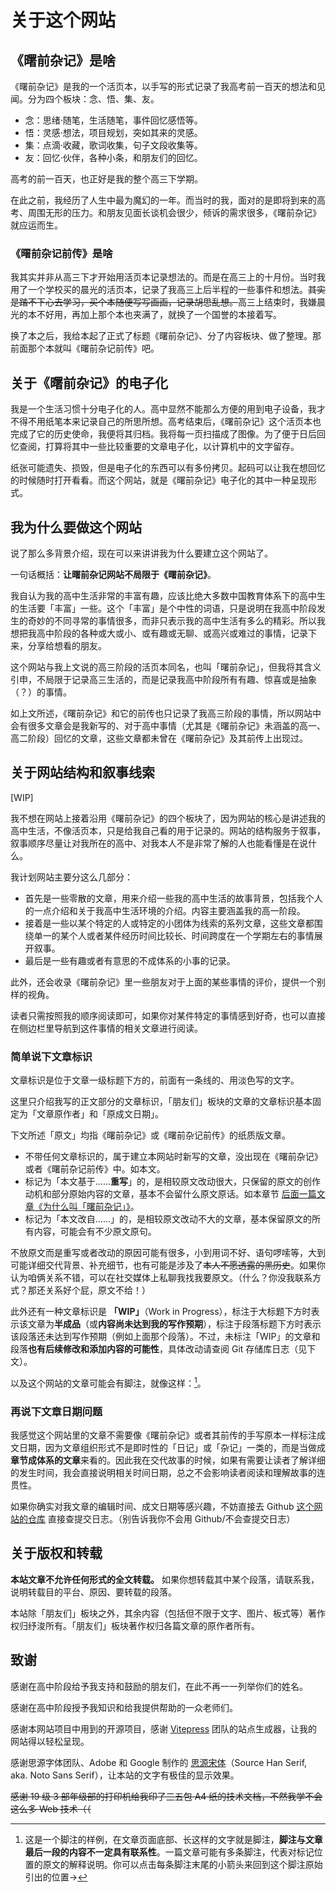 # 关于这个网站

## 《曙前杂记》是啥

《曙前杂记》是我的一个活页本，以手写的形式记录了我高考前一百天的想法和见闻。分为四个板块：念、悟、集、友。

- 念：思绪·随笔，生活随笔，事件回忆感悟等。
- 悟：灵感·想法，项目规划，突如其来的灵感。
- 集：点滴·收藏，歌词收集，句子文段收集等。
- 友：回忆·伙伴，各种小条，和朋友们的回忆。

高考的前一百天，也正好是我的整个高三下学期。

在此之前，我经历了人生中最为魔幻的一年。而当时的我，面对的是即将到来的高考、周围无形的压力。和朋友见面长谈机会很少，倾诉的需求很多，《曙前杂记》就应运而生。

### 《曙前杂记前传》是啥

我其实并非从高三下才开始用活页本记录想法的。而是在高三上的十月份。当时我用了一个学校买的晨光的活页本，记录了我高三上后半程的一些事件和想法。<s>其实是踏不下心去学习，买个本随便写写画画，记录胡思乱想。</s>高三上结束时，我嫌晨光的本不好用，再加上那个本也夹满了，就换了一个国誉的本接着写。

换了本之后，我给本起了正式了标题《曙前杂记》、分了内容板块、做了整理。那前面那个本就叫《曙前杂记前传》吧。

## 关于《曙前杂记》的电子化

我是一个生活习惯十分电子化的人。高中显然不能那么方便的用到电子设备，我才不得不用纸笔本来记录自己的所思所想。高考结束后，《曙前杂记》这个活页本也完成了它的历史使命，我便将其归档。我将每一页扫描成了图像。为了便于日后回忆查阅，打算将其中一些比较重要的文章电子化，以计算机中的文字留存。

纸张可能遗失、损毁，但是电子化的东西可以有多份拷贝。起码可以让我在想回忆的时候随时打开看看。而这个网站，就是《曙前杂记》电子化的其中一种呈现形式。

## 我为什么要做这个网站

说了那么多背景介绍，现在可以来讲讲我为什么要建立这个网站了。

一句话概括：**让曙前杂记网站不局限于《曙前杂记》**。

我自认为我的高中生活非常的丰富有趣，应该比绝大多数中国教育体系下的高中生的生活要「丰富」一些。这个「丰富」是个中性的词语，只是说明在我高中阶段发生的奇妙的不同寻常的事情很多，而非只表示我的高中生活有多么的精彩。所以我想把我高中阶段的各种或大或小、或有趣或无聊、或高兴或难过的事情，记录下来，分享给想看的朋友。

这个网站与我上文说的高三阶段的活页本同名，也叫「曙前杂记」，但我将其含义引申，不局限于记录高三生活的，而是记录我高中阶段所有有趣、惊喜或是抽象（？）的事情。

如上文所述，《曙前杂记》和它的前传也只记录了我高三阶段的事情，所以网站中会有很多文章会是我新写的、对于高中事情（尤其是《曙前杂记》未涵盖的高一、高二阶段）回忆的文章，这些文章都未曾在《曙前杂记》及其前传上出现过。

## 关于网站结构和叙事线索

[WIP]

我不想在网站上接着沿用《曙前杂记》的四个板块了，因为网站的核心是讲述我的高中生活，不像活页本，只是给我自己看的用于记录的。网站的结构服务于叙事，叙事顺序尽量让对我所在的高中、对我本人不是非常了解的人也能看懂是在说什么。

我计划网站主要分这么几部分：

- 首先是一些零散的文章，用来介绍一些我的高中生活的故事背景，包括我个人的一点介绍和关于我高中生活环境的介绍。内容主要涵盖我的高一阶段。
- 接着是一些以某个特定的人或特定的小团体为线索的系列文章，这些文章都围绕单一的某个人或者某件经历时间比较长、时间跨度在一个学期左右的事情展开叙事。
- 最后是一些有趣或者有意思的不成体系的小事的记录。

此外，还会收录《曙前杂记》里一些朋友对于上面的某些事情的评价，提供一个别样的视角。

读者只需按照我的顺序阅读即可，如果你对某件特定的事情感到好奇，也可以直接在侧边栏里导航到这件事情的相关文章进行阅读。

### 简单说下文章标识

文章标识是位于文章一级标题下方的，前面有一条线的、用淡色写的文字。

这里只介绍我写的正文部分的文章标识，「朋友们」板块的文章的文章标识基本固定为「文章原作者」和「原成文日期」。

下文所述「原文」均指《曙前杂记》或《曙前杂记前传》的纸质版文章。

- 不带任何文章标识的，属于建立本网站时新写的文章，没出现在《曙前杂记》或者《曙前杂记前传》中。如本文。
- 标记为「本文基于……**重写**」的，是相较原文改动很大，只保留的原文的创作动机和部分原始内容的文章，基本不会留什么原文原话。如本章节 [后面一篇文章《为什么叫「曙前杂记」》](/preface/02-why-this-name.html)。
- 标记为「本文改自……」的，是相较原文改动不大的文章，基本保留原文的所有内容，可能会有不少原文原句。

不放原文而是重写或者改动的原因可能有很多，小到用词不好、语句啰嗦等，大到可能详细交代背景、补充细节，也有可能是涉及了<s>本人不愿透露的黑历史</s>。如果你认为咱俩关系不错，可以在社交媒体上私聊我找我要原文。（什么？你没我联系方式？那还关系好个屁，原文不给！）

此外还有一种文章标识是 **「WIP」**（Work in Progress），标注于大标题下方时表示该文章为**半成品**（或**内容尚未达到我的写作预期**），标注于段落标题下方时表示该段落还未达到写作预期（例如上面那个段落）。不过，未标注「WIP」的文章和段落**也有后续修改和添加内容的可能性**，具体改动请查阅 Git 存储库日志（见下文）。

以及这个网站的文章可能会有脚注，就像这样：[^1]。

### 再说下文章日期问题

我感觉这个网站里的文章不需要像《曙前杂记》或者其前传的手写原本一样标注成文日期，因为文章组织形式不是即时性的「日记」或「杂记」一类的，而是当做成**章节成体系的文章**来看的。因此我在交代故事的时候，如果有需要让读者了解详细的发生时间，我会直接说明相关时间日期，总之不会影响读者阅读和理解故事的连贯性。

如果你确实对我文章的编辑时间、成文日期等感兴趣，不妨直接去 Github [这个网站的仓库](https://github.com/ShuJun-Junical/journal-before-dawn.life) 直接查提交日志。（别告诉我你不会用 Github/不会查提交日志）

## 关于版权和转载

**本站文章不允许任何形式的全文转载。** 如果你想转载其中某个段落，请联系我，说明转载目的平台、原因、要转载的段落。

本站除「朋友们」板块之外，其余内容（包括但不限于文字、图片、板式等）著作权归纾浚所有。「朋友们」板块著作权归各篇文章的原作者所有。

## 致谢

感谢在高中阶段给予我支持和鼓励的朋友们，在此不再一一列举你们的姓名。

感谢在高中阶段授予我知识和给我提供帮助的一众老师们。

感谢本网站项目中用到的开源项目，感谢 [Vitepress](https://vitepress.dev/) 团队的站点生成器，让我的网站得以轻松呈现。

感谢思源字体团队、Adobe 和 Google 制作的 [思源宋体](https://source.typekit.com/source-han-serif/cn/)（Source Han Serif, aka. Noto Sans Serif），让本站的文字有极佳的显示效果。

<s>感谢 19 级 3 部年级部的打印机给我印了三五包 A4 纸的技术文档，不然我学不会这么多 Web 技术（（</s>

[^1]: 这是一个脚注的样例，在文章页面底部、长这样的文字就是脚注，**脚注与文章最后一段的内容不一定具有联系性**。一篇文章可能有多条脚注，代表对标记位置的原文的解释说明。你可以点击每条脚注末尾的小箭头来回到这个脚注原始引出的位置→